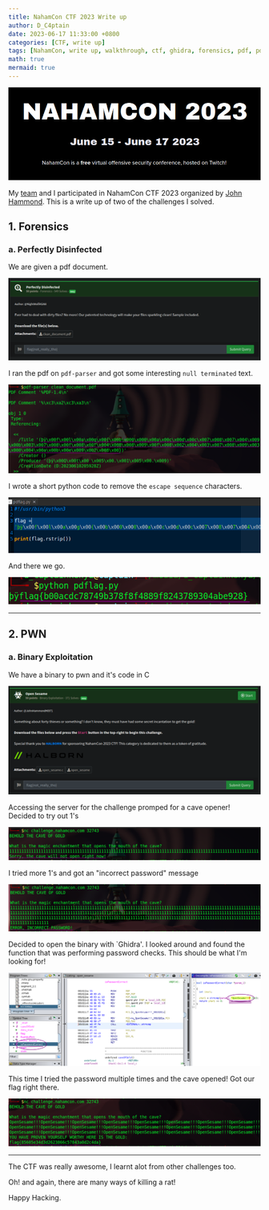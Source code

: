 ```yaml
---
title: NahamCon CTF 2023 Write up
author: D_C4ptain
date: 2023-06-17 11:33:00 +0800
categories: [CTF, write up]
tags: [NahamCon, write up, walkthrough, ctf, ghidra, forensics, pdf, pdf-parser, pwn, binary exploitation, d_captain, John Hammond, D_C4ptain, python]
math: true
mermaid: true
---
```


![](/assets/img/posts/ctf/nahamcon23/nahamcon23.png)

My [team](https://twitter.com/fr334aksmini) and I participated in NahamCon CTF 2023 organized by [John Hammond](https://twitter.com/_johnhammond/). This is a write up of two of the challenges I solved.


## 1. Forensics

### a. Perfectly Disinfected

We are given a pdf document.

![](/assets/img/posts/ctf/nahamcon23/perfectlydis.png)

I ran the pdf on `pdf-parser` and got some interesting `null terminated` text.

![](/assets/img/posts/ctf/nahamcon23/perfectlydis1.png)

I wrote a short python code to remove the `escape sequence` characters.

![](/assets/img/posts/ctf/nahamcon23/perfectlydis2.png)

And there we go.

![](/assets/img/posts/ctf/nahamcon23/perfectlydis3.png)


---
## 2. PWN

### a. Binary Exploitation

We have a binary to pwn and it's code in C

![](/assets/img/posts/ctf/nahamcon23/sesame.png)

Accessing the server for the challenge promped for a cave opener!  
Decided to try out 1's

![](/assets/img/posts/ctf/nahamcon23/sesame1.png)

I tried more 1's and got an "incorrect password" message

![](/assets/img/posts/ctf/nahamcon23/sesame2.png)

Decided to open the binary with `Ghidra'. I looked around and found the function that was performing password checks.
This should be what I'm looking for!

![](/assets/img/posts/ctf/nahamcon23/sesame3.png)

This time I tried the password multiple times and the cave opened! Got our flag right there.

![](/assets/img/posts/ctf/nahamcon23/sesame4.png)

---

The CTF was really awesome, I learnt alot from other challenges too.

Oh! and again, there are many ways of killing a rat!

Happy Hacking.